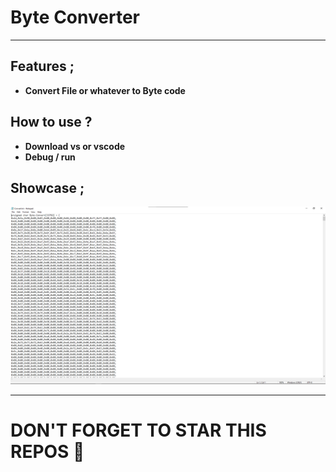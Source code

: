 # Byte Converter

---

## Features ; </br>
- **Convert File or whatever to Byte code**

## How to use ? </br>
- **Download vs or vscode**
- **Debug / run**

## Showcase ; </br>
![image img](/1.png)</br>

---
# DON'T FORGET TO STAR THIS REPOS 💖
